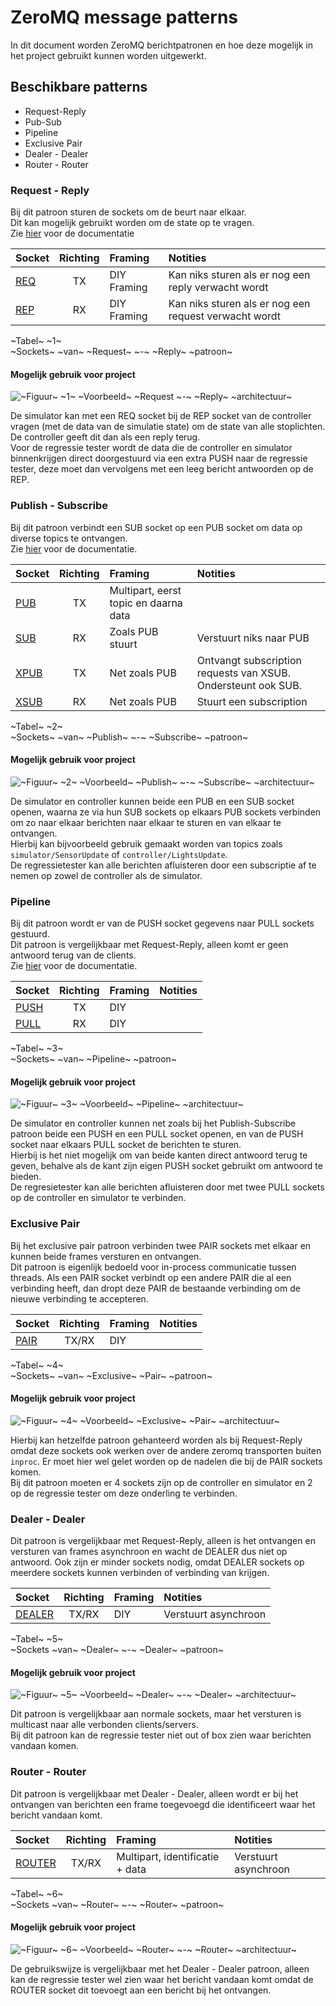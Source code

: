 # ZeroMQ message patterns
In dit document worden ZeroMQ berichtpatronen en hoe deze mogelijk in het project gebruikt kunnen worden uitgewerkt.
## Beschikbare patterns
 
- Request-Reply
- Pub-Sub
- Pipeline
- Exclusive Pair
- Dealer - Dealer
- Router - Router

### Request - Reply

Bij dit patroon sturen de sockets om de beurt naar elkaar.<br>Dit kan mogelijk gebruikt worden om de state op te vragen.<br>Zie [hier](https://zeromq.org/socket-api/?language=c&library=libzmq#request-reply-pattern) voor de documentatie

| Socket | Richting | Framing | Notities |
| :- | :-: | :- | :- |
| [REQ](https://zeromq.org/socket-api/?language=c&library=libzmq#req-socket) | TX | DIY Framing | Kan niks sturen als er nog een reply verwacht wordt |
| [REP](https://zeromq.org/socket-api/?language=c&library=libzmq#rep-socket) | RX | DIY Framing | Kan niks sturen als er nog een request verwacht wordt |

~Tabel~ ~1~<br>~Sockets~ ~van~ ~Request~ ~-~ ~Reply~ ~patroon~

#### Mogelijk gebruik voor project

![~Figuur~ ~1~<br>~Voorbeeld~ ~Request ~-~ ~Reply~ ~architectuur~](assets/zeromq/req-rep.png)

De simulator kan met een REQ socket bij de REP socket van de controller vragen (met de data van de simulatie state) om de state van alle stoplichten. De controller geeft dit dan als een reply terug.<br>
Voor de regressie tester wordt de data die de controller en simulator binnenkrijgen direct doorgestuurd via een extra PUSH naar de regressie tester, deze moet dan vervolgens met een leeg bericht antwoorden op de REP.

### Publish - Subscribe

Bij dit patroon verbindt een SUB socket op een PUB socket om data op diverse topics te ontvangen.<br>Zie [hier](https://zeromq.org/socket-api/#publish-subscribe-pattern) voor de documentatie.

| Socket | Richting | Framing | Notities |
| :- | :-: | :- | :- |
| [PUB](https://zeromq.org/socket-api/#pub-socket) | TX | Multipart, eerst topic en daarna data |
| [SUB](https://zeromq.org/socket-api/#sub-socket) | RX | Zoals PUB stuurt | Verstuurt niks naar PUB
| [XPUB](https://zeromq.org/socket-api/#xpub-socket) | TX | Net zoals PUB | Ontvangt subscription requests van XSUB. Ondersteunt ook SUB.
| [XSUB](https://zeromq.org/socket-api/#xsub-socket) | RX | Net zoals PUB | Stuurt een subscription

~Tabel~ ~2~<br>~Sockets~ ~van~ ~Publish~ ~-~ ~Subscribe~ ~patroon~


#### Mogelijk gebruik voor project

![~Figuur~ ~2~<br>~Voorbeeld~ ~Publish~ ~-~ ~Subscribe~ ~architectuur~](assets/zeromq/pub-sub.png)

De simulator en controller kunnen beide een PUB en een SUB socket openen, waarna ze via hun SUB sockets op elkaars PUB sockets verbinden om zo naar elkaar berichten naar elkaar te sturen en van elkaar te ontvangen.<br>
Hierbij kan bijvoorbeeld gebruik gemaakt worden van topics zoals `simulator/SensorUpdate` of `controller/LightsUpdate`.<br>
De regressietester kan alle berichten afluisteren door een subscriptie af te nemen op zowel de controller als de simulator.

### Pipeline

Bij dit patroon wordt er van de PUSH socket gegevens naar PULL sockets gestuurd.<br>Dit patroon is vergelijkbaar met Request-Reply, alleen komt er geen antwoord terug van de clients.<br>Zie [hier](https://zeromq.org/socket-api/#pipeline-pattern) voor de documentatie.

| Socket | Richting | Framing | Notities |
| :- | :-: | :- | :- |
| [PUSH](https://zeromq.org/socket-api/#push-socket) | TX | DIY | |
| [PULL](https://zeromq.org/socket-api/#pull-socket) | RX | DIY | |

~Tabel~ ~3~<br>~Sockets~ ~van~ ~Pipeline~ ~patroon~

#### Mogelijk gebruik voor project

![~Figuur~ ~3~<br>~Voorbeeld~ ~Pipeline~ ~architectuur~](assets/zeromq/pipeline.png)

De simulator en controller kunnen net zoals bij het Publish-Subscribe patroon beide een PUSH en een PULL socket openen, en van de PUSH socket naar elkaars PULL socket de berichten te sturen.<br>
Hierbij is het niet mogelijk om van beide kanten direct antwoord terug te geven, behalve als de kant zijn eigen PUSH socket gebruikt om antwoord te bieden.<br>
De regresietester kan alle berichten afluisteren door met twee PULL sockets op de controller en simulator te verbinden.

### Exclusive Pair

Bij het exclusive pair patroon verbinden twee PAIR sockets met elkaar en kunnen beide frames versturen en ontvangen.<br>
Dit patroon is eigenlijk bedoeld voor in-process communicatie tussen threads. Als een PAIR socket verbindt op een andere PAIR die al een verbinding heeft, dan dropt deze PAIR de bestaande verbinding om de nieuwe verbinding te accepteren.

| Socket | Richting | Framing | Notities |
| :- | :-: | :- | :- |
| [PAIR](https://zeromq.org/socket-api/#pair-socket) | TX/RX | DIY | |

~Tabel~ ~4~<br>~Sockets~ ~van~ ~Exclusive~ ~Pair~ ~patroon~

#### Mogelijk gebruik voor project

![~Figuur~ ~4~<br>~Voorbeeld~ ~Exclusive~ ~Pair~ ~architectuur~](assets/zeromq/exclusive-pair.png)

Hierbij kan hetzelfde patroon gehanteerd worden als bij Request-Reply omdat deze sockets ook werken over de andere zeromq transporten buiten `inproc`. Er moet hier wel gelet worden op de nadelen die bij de PAIR sockets komen.<br>
Bij dit patroon moeten er 4 sockets zijn op de controller en simulator en 2 op de regressie tester om deze onderling te verbinden. 

### Dealer - Dealer

Dit patroon is vergelijkbaar met Request-Reply, alleen is het ontvangen en versturen van frames asynchroon en wacht de DEALER dus niet op antwoord. Ook zijn er minder sockets nodig, omdat DEALER sockets op meerdere sockets kunnen verbinden of verbinding van krijgen.

| Socket | Richting | Framing | Notities |
| :- | :-: | :- | :- |
| [DEALER](https://zeromq.org/socket-api/#dealer-socket) | TX/RX | DIY | Verstuurt asynchroon |

~Tabel~ ~5~<br>~Sockets ~van~ ~Dealer~ ~-~ ~Dealer~ ~patroon~

#### Mogelijk gebruik voor project

![~Figuur~ ~5~<br>~Voorbeeld~ ~Dealer~ ~-~ ~Dealer~ ~architectuur~](assets/zeromq/dealer-dealer.png)

Dit patroon is vergelijkbaar aan normale sockets, maar het versturen is multicast naar alle verbonden clients/servers.<br>
Bij dit patroon kan de regressie tester niet out of box zien waar berichten vandaan komen.

### Router - Router

Dit patroon is vergelijkbaar met Dealer - Dealer, alleen wordt er bij het ontvangen van berichten een frame toegevoegd die identificeert waar het bericht vandaan komt.

| Socket | Richting | Framing | Notities |
| :- | :-: | :- | :- |
| [ROUTER](https://zeromq.org/socket-api/#router-socket) | TX/RX | Multipart, identificatie + data | Verstuurt asynchroon |

~Tabel~ ~6~<br>~Sockets ~van~ ~Router~ ~-~ ~Router~ ~patroon~

#### Mogelijk gebruik voor project

![~Figuur~ ~6~<br>~Voorbeeld~ ~Router~ ~-~ ~Router~ ~architectuur~](assets/zeromq/router-router.png)

De gebruikswijze is vergelijkbaar met het Dealer - Dealer patroon, alleen kan de regressie tester wel zien waar het bericht vandaan komt omdat de ROUTER socket dit toevoegt aan een bericht bij het ontvangen. 